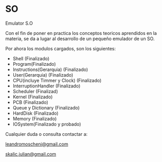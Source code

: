 SO
==

Emulator S.O

Con el fin de poner en practica los conceptos teoricos aprendidos en la materia,
se da a lugar al desarrollo de un pequeño emulador de un SO.

Por ahora los modulos cargados, son los siguientes:

* Shell (Finalizado)
* Program(Finalizado)
* Instructions(Gerarquia) (Finalizado)
* User(Gerarquia) (Finalizado)
* CPU(incluye Timmer y Clock) (Finalizado)
* InterruptionHandler (Finalizado)
* Scheduler (Finalizad)
* Kernel (Finalizado)
* PCB (Finalizado)
* Queue y Dictionary (Finalizado)
* HardDisk (Finalizado)
* Memory (Finalizado)
* IOSystem(Finalizado y probado)

Cualquier duda o consulta contactar a:

leandromoscheni@gmail.com

skalic.julian@gmail.com
